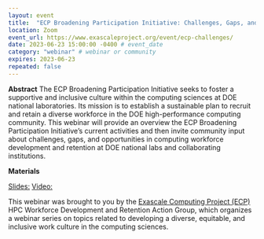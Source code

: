 ```yaml
---
layout: event
title:  "ECP Broadening Participation Initiative: Challenges, Gaps, and Opportunities in Computing Workforce Development and Retention"
location: Zoom
event_url: https://www.exascaleproject.org/event/ecp-challenges/
date: 2023-06-23 15:00:00 -0400 # event_date
category: "webinar" # webinar or community
expires: 2023-06-23
repeated: false
---
```


**Abstract**
The ECP Broadening Participation Initiative seeks to foster a supportive and inclusive culture within the computing 
sciences at DOE national laboratories. Its mission is to establish a sustainable plan to recruit and retain a diverse 
workforce in the DOE high-performance computing community. This webinar will provide an overview the ECP Broadening 
Participation Initiative’s current activities and then invite community input about challenges, gaps, and opportunities 
in computing workforce development and retention at DOE national labs and collaborating institutions.

**Materials** 

[Slides:](https://drive.google.com/file/d/1Bwp9ItOsdZ5u9dz-0HGTYhy8ZRwWsfX0/view)
[Video:](https://www.youtube.com/watch?v=rpNpp5EXv5M)

This webinar was brought to you by the
[Exascale Computing Project (ECP)](https://ideas-productivity.us16.list-manage.com/track/click?u=5438ff2caf2456f6ec49ebfbf&id=107f85ed45&e=190d9f9272) 
HPC Workforce Development and Retention Action Group, which organizes a webinar series on topics related to developing a diverse, equitable, and inclusive 
work culture in the computing sciences.



